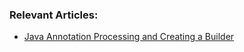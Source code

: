 ### Relevant Articles:
- [Java Annotation Processing and Creating a Builder](http://www.nklkarthi.com/java-annotation-processing-builder)
